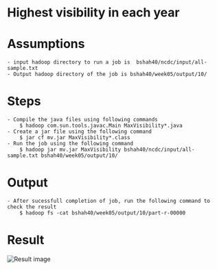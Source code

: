 # Highest visibility in each year

# Assumptions
    - input hadoop directory to run a job is  bshah40/ncdc/input/all-sample.txt
    - Output hadoop directory of the job is bshah40/week05/output/10/
    
# Steps
    - Compile the java files using following commands
        $ hadoop com.sun.tools.javac.Main MaxVisibility*.java
    - Create a jar file using the following command
        $ jar cf mv.jar MaxVisibility*.class
    - Run the job using the following command
        $ hadoop jar mv.jar MaxVisibility bshah40/ncdc/input/all-sample.txt bshah40/week05/output/10/

# Output
    - After sucessfull completion of job, run the following command to check the result
        $ hadoop fs -cat bshah40/week05/output/10/part-r-00000
        
# Result

![Result image](https://github.com/illinoistech-itm/bshah40/blob/master/ITMD-521/Week-05/item-one/1.png)
